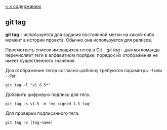 [< к содержанию](./readme.md)

## git tag

**git tag** - используется для задания постоянной метки на какой-либо момент в истории проекта. Обычно она используется для релизов.

Просмотреть список имеющихся тегов в Git - _git tag_ - данная команда перечисляет теги в алфавитном порядке; порядок их отображения не имеет существенного значения. 

Для отображение тегов согласно шаблону требуются параметры _-l_ или _--list_:

```bash=
git tag -l "v1.8.5*"
```

Добавить цифровую подпись для тега:

```bash=
git tag -s v1.5 -m 'my signed 1.5 tag'
```

Для проверки подписанного тега:

```bash=
git tag -v [tag-name]
```